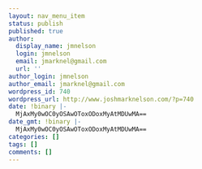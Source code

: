 ```yaml
---
layout: nav_menu_item
status: publish
published: true
author:
  display_name: jmnelson
  login: jmnelson
  email: jmarknel@gmail.com
  url: ''
author_login: jmnelson
author_email: jmarknel@gmail.com
wordpress_id: 740
wordpress_url: http://www.joshmarknelson.com/?p=740
date: !binary |-
  MjAxMy0wOC0yOSAwOToxODoxMyAtMDUwMA==
date_gmt: !binary |-
  MjAxMy0wOC0yOSAwOToxODoxMyAtMDUwMA==
categories: []
tags: []
comments: []
---
```


